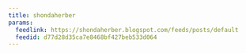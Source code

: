```yaml
---
title: shondaherber
params:
  feedlink: https://shondaherber.blogspot.com/feeds/posts/default
  feedid: d77d28d35ca7e8468bf427beb533d064
---
```

